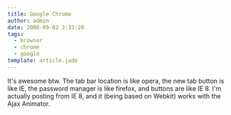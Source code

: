 ```yaml
---
title: Google Chrome
author: admin
date: 2008-09-02 3:33:20
tags: 
  - browser
  - chrome
  - google
template: article.jade
---
```


It's awesome btw. The tab bar location is like opera, the new tab button is like IE, the password manager is like firefox, and buttons are like IE 8\. I'm actually posting from IE 8, and it (being based on Webkit) works with the Ajax Animator.
